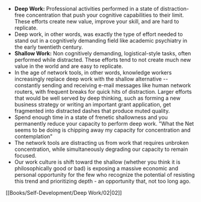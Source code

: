 - **Deep Work:** Professional activities performed in a state of distraction-free concentration that push your cognitive capabilities to their limit. These efforts create new value, improve your skill, and are hard to replicate.
- Deep work, in other words, was exactly the type of effort needed to stand out in a cognitively demanding field like academic psychiatry in the early twentieth century.
- **Shallow Work:** Non cognitively demanding, logistical-style tasks, often performed while distracted. These efforts tend to not create much new value in the world and are easy to replicate.
- In the age of network tools, in other words, knowledge workers increasingly replace deep work with the shallow alternative -- constantly sending and receiving e-mail messages like human network routers, with frequent breaks for quick hits of distraction. Larger efforts that would be well served by deep thinking, such as forming a new business strategy or writing an important grant application, get fragmented into distracted dashes that produce muted quality.
- Spend enough time in a state of frenetic shallowness and you permanently reduce your capacity to perform deep work. "What the Net seems to be doing is chipping away my capacity for concentration and contemplation"
- The network tools are distracting us from work that requires unbroken concentration, while simultaneously degrading our capacity to remain focused.
- Our work culture is shift toward the shallow (whether you think it is philosophically good or bad) is exposing a massive economic and personal opportunity for the few who recognize the potential of resisting this trend and prioritizing depth - an opportunity that, not too long ago.

[[Books/Self-Development/Deep Work/02|02]]